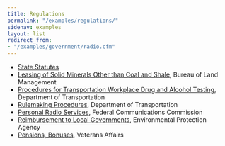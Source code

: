 ```yaml
---
title: Regulations
permalink: "/examples/regulations/"
sidenav: examples
layout: list
redirect_from:
- "/examples/government/radio.cfm"
---
```


- [State Statutes](http://www.languageandlaw.org/TEXTS/STATS/PLAINENG.HTM)
- [Leasing of Solid Minerals Other than Coal and Shale](https://www.gpo.gov/fdsys/pkg/CFR-2001-title43-vol2/xml/CFR-2001-title43-vol2-part3500.xml), Bureau of Land Management
- [Procedures for Transportation Workplace Drug and Alcohol Testing](https://www.gpo.gov/fdsys/pkg/CFR-2001-title49-vol1/content-detail.html), Department of Transportation
- [Rulemaking Procedures](https://www.gpo.gov/fdsys/pkg/CFR-2001-title49-vol1/content-detail.html), Department of Transportation
- [Personal Radio Services](https://www.ecfr.gov/cgi-bin/text-idx?SID=c697ca6c9ea003f41bceaa0155987142&mc=true&node=pt47.5.95&rgn=div5), Federal Communications Commission
- [Reimbursement to Local Governments](https://www.epa.gov/emergency-response/local-governments-reimbursement-program), Environmental Protection Agency
- [Pensions, Bonuses](https://www.gpo.gov/fdsys/pkg/CFR-2012-title38-vol1/pdf/CFR-2012-title38-vol1-chapI.pdf), Veterans Affairs

